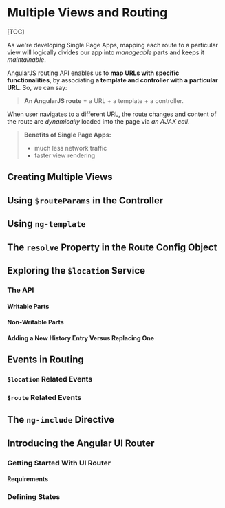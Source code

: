 # Multiple Views and Routing

[TOC]

As we're developing Single Page Apps, mapping each route to a particular view will logically divides our app into *manageable* parts and keeps it *maintainable*.

AngularJS routing API enables us to **map URLs with specific functionalities**, by associating **a template and controller with a particular URL**. So, we can say:

> **An AngularJS route** = a URL + a template + a controller.

When user navigates to a different URL, the route changes and content of the route are *dynamically* loaded into the page via *an AJAX call*.

> **Benefits of Single Page Apps:**
> - much less network traffic
> - faster view rendering

## Creating Multiple Views
## Using `$routeParams` in the Controller
## Using `ng-template`
## The `resolve` Property in the Route Config Object
## Exploring the `$location` Service
### The API
#### Writable Parts
#### Non-Writable Parts
#### Adding a New History Entry Versus Replacing One
## Events in Routing
### `$location` Related Events
### `$route` Related Events
## The `ng-include` Directive
## Introducing the Angular UI Router
### Getting Started With UI Router
#### Requirements
### Defining States